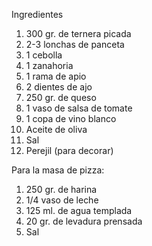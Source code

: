 Ingredientes

1. 300 gr. de ternera picada
2. 2-3 lonchas de panceta
3. 1 cebolla
4. 1 zanahoria
5. 1 rama de apio
6. 2 dientes de ajo
7. 250 gr. de queso
8. 1 vaso de salsa de tomate
9. 1 copa de vino blanco
10. Aceite de oliva
11. Sal
12. Perejil (para decorar)

Para la masa de pizza:

1. 250 gr. de harina
2. 1/4 vaso de leche
3. 125 ml. de agua templada
4. 20 gr. de levadura prensada
5. Sal
